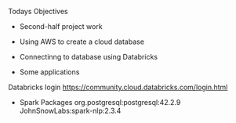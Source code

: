 Todays Objectives

* Second-half project work

* Using AWS to create a cloud database

* Connectinng to database using Databricks

* Some applications

Databricks login
https://community.cloud.databricks.com/login.html

* Spark Packages
org.postgresql:postgresql:42.2.9
JohnSnowLabs:spark-nlp:2.3.4
